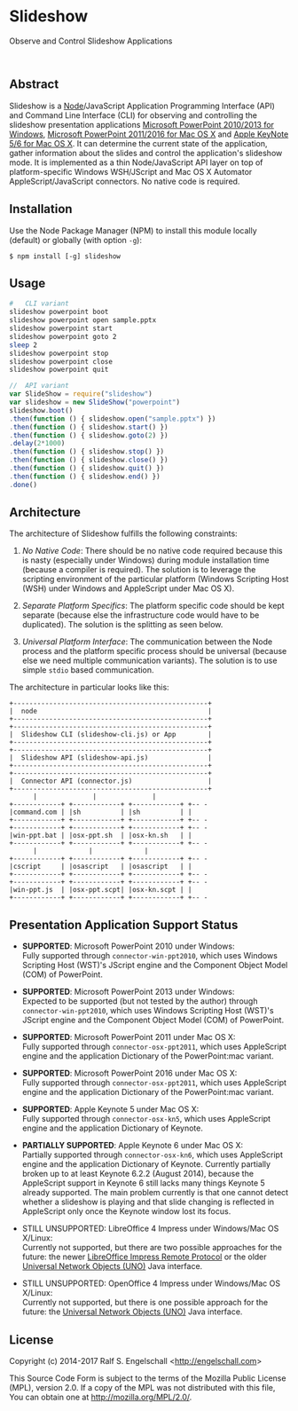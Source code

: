 
Slideshow
=========

Observe and Control Slideshow Applications

<p/>
<img src="https://nodei.co/npm/slideshow.png?downloads=true&stars=true" alt=""/>

<p/>
<img src="https://david-dm.org/rse/slideshow.png" alt=""/>

Abstract
--------

Slideshow is a [Node](http://nodejs.org/)/JavaScript Application Programming Interface
(API) and Command Line Interface (CLI) for observing and controlling
the slideshow presentation applications
[Microsoft PowerPoint 2010/2013 for Windows](http://office.microsoft.com/en-us/powerpoint/),
[Microsoft PowerPoint 2011/2016 for Mac OS X](http://www.microsoft.com/mac/powerpoint) and
[Apple KeyNote 5/6 for Mac OS X](http://www.apple.com/mac/keynote/).
It can determine the current state of the application, gather information
about the slides and control the application's slideshow mode.
It is implemented as a thin Node/JavaScript API layer on
top of platform-specific Windows WSH/JScript and Mac OS X Automator AppleScript/JavaScript connectors.
No native code is required.

Installation
------------

Use the Node Package Manager (NPM) to install this module
locally (default) or globally (with option `-g`):

    $ npm install [-g] slideshow

Usage
-----

```sh
#   CLI variant
slideshow powerpoint boot
slideshow powerpoint open sample.pptx
slideshow powerpoint start
slideshow powerpoint goto 2
sleep 2
slideshow powerpoint stop
slideshow powerpoint close
slideshow powerpoint quit
```

```js
//  API variant
var SlideShow = require("slideshow")
var slideshow = new SlideShow("powerpoint")
slideshow.boot()
.then(function () { slideshow.open("sample.pptx") })
.then(function () { slideshow.start() })
.then(function () { slideshow.goto(2) })
.delay(2*1000)
.then(function () { slideshow.stop() })
.then(function () { slideshow.close() })
.then(function () { slideshow.quit() })
.then(function () { slideshow.end() })
.done()
```

Architecture
------------

The architecture of Slideshow fulfills the following constraints:

1. *No Native Code*: There should be no native code required because
   this is nasty (especially under Windows) during module installation
   time (because a compiler is required). The solution is to leverage
   the scripting environment of the particular platform (Windows
   Scripting Host (WSH) under Windows and AppleScript under Mac OS X).

2. *Separate Platform Specifics*: The platform specific code should be kept separate
   (because else the infrastructure code would have to be duplicated).
   The solution is the splitting as seen below.

3. *Universal Platform Interface*: The communication between the Node process and the
   platform specific process should be universal
   (because else we need multiple communication variants).
   The solution is to use simple `stdio` based communication.

The architecture in particular looks like this:

    +-------------------------------------------------+
    |  node                                           |
    +-------------------------------------------------+
    +-------------------------------------------------+
    |  Slideshow CLI (slideshow-cli.js) or App        |
    +-------------------------------------------------+
    +-------------------------------------------------+
    |  Slideshow API (slideshow-api.js)               |
    +-------------------------------------------------+
    +-------------------------------------------------+
    |  Connector API (connector.js)                   |
    +-------------------------------------------------+
          |              |              |
    +------------+ +------------+ +------------+ +-- -
    |command.com | |sh          | |sh          | |
    +------------+ +------------+ +------------+ +-- -
    +------------+ +------------+ +------------+ +-- -
    |win-ppt.bat | |osx-ppt.sh  | |osx-kn.sh   | |
    +------------+ +------------+ +------------+ +-- -
          |             |             |
    +------------+ +------------+ +------------+ +-- -
    |cscript     | |osascript   | |osascript   | |
    +------------+ +------------+ +------------+ +-- -
    +------------+ +------------+ +------------+ +-- -
    |win-ppt.js  | |osx-ppt.scpt| |osx-kn.scpt | |
    +------------+ +------------+ +------------+ +-- -

Presentation Application Support Status
---------------------------------------

- **SUPPORTED**: Microsoft PowerPoint 2010 under Windows:<br/>
  Fully supported through `connector-win-ppt2010`, which uses
  Windows Scripting Host (WST)'s JScript engine and the
  Component Object Model (COM) of PowerPoint.

- **SUPPORTED**: Microsoft PowerPoint 2013 under Windows:<br/>
  Expected to be supported (but not tested by the author) through
  `connector-win-ppt2010`, which uses Windows Scripting Host (WST)'s JScript
  engine and the Component Object Model (COM) of PowerPoint.

- **SUPPORTED**: Microsoft PowerPoint 2011 under Mac OS X:<br/>
  Fully supported through `connector-osx-ppt2011`, which uses AppleScript
  engine and the application Dictionary of the PowerPoint:mac variant.

- **SUPPORTED**: Microsoft PowerPoint 2016 under Mac OS X:<br/>
  Fully supported through `connector-osx-ppt2011`, which uses AppleScript
  engine and the application Dictionary of the PowerPoint:mac variant.

- **SUPPORTED**: Apple Keynote 5 under Mac OS X:<br/>
  Fully supported through `connector-osx-kn5`, which uses AppleScript
  engine and the application Dictionary of Keynote.

- **PARTIALLY SUPPORTED**: Apple Keynote 6 under Mac OS X:<br/>
  Partially supported through `connector-osx-kn6`, which uses AppleScript
  engine and the application Dictionary of Keynote. Currently partially
  broken up to at least Keynote 6.2.2 (August 2014), because the
  AppleScript support in Keynote 6 still lacks many things Keynote 5
  already supported. The main problem currently is that one cannot
  detect whether a slideshow is playing and that slide changing is
  reflected in AppleScript only once the Keynote window lost its focus.

- STILL UNSUPPORTED: LibreOffice 4 Impress under Windows/Mac OS X/Linux:<br/>
  Currently not supported, but there are two possible
  approaches for the future: the newer [LibreOffice Impress Remote Protocol](http://cgit.freedesktop.org/libreoffice/core/tree/sd/README_REMOTE)
  or the older [Universal Network Objects (UNO)](https://wiki.openoffice.org/wiki/Uno) Java interface.

- STILL UNSUPPORTED: OpenOffice 4 Impress under Windows/Mac OS X/Linux:<br/>
  Currently not supported, but there is one possible
  approach for the future: the [Universal Network Objects (UNO)](https://wiki.openoffice.org/wiki/Uno) Java interface.

License
-------

Copyright (c) 2014-2017 Ralf S. Engelschall &lt;http://engelschall.com&gt;

This Source Code Form is subject to the terms of the Mozilla Public
License (MPL), version 2.0. If a copy of the MPL was not distributed
with this file, You can obtain one at http://mozilla.org/MPL/2.0/.

